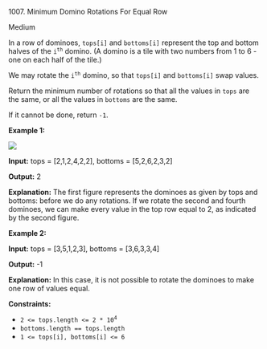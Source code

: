 1007\. Minimum Domino Rotations For Equal Row

Medium

In a row of dominoes, `tops[i]` and `bottoms[i]` represent the top and bottom halves of the <code>i<sup>th</sup></code> domino. (A domino is a tile with two numbers from 1 to 6 - one on each half of the tile.)

We may rotate the <code>i<sup>th</sup></code> domino, so that `tops[i]` and `bottoms[i]` swap values.

Return the minimum number of rotations so that all the values in `tops` are the same, or all the values in `bottoms` are the same.

If it cannot be done, return `-1`.

**Example 1:**

![](https://leetcode-in-java.github.io/src/main/java/g1001_1100/s1007_minimum_domino_rotations_for_equal_row/domino.png)

**Input:** tops = [2,1,2,4,2,2], bottoms = [5,2,6,2,3,2]

**Output:** 2

**Explanation:** The first figure represents the dominoes as given by tops and bottoms: before we do any rotations. If we rotate the second and fourth dominoes, we can make every value in the top row equal to 2, as indicated by the second figure.

**Example 2:**

**Input:** tops = [3,5,1,2,3], bottoms = [3,6,3,3,4]

**Output:** -1

**Explanation:** In this case, it is not possible to rotate the dominoes to make one row of values equal.

**Constraints:**

*   <code>2 <= tops.length <= 2 * 10<sup>4</sup></code>
*   `bottoms.length == tops.length`
*   `1 <= tops[i], bottoms[i] <= 6`